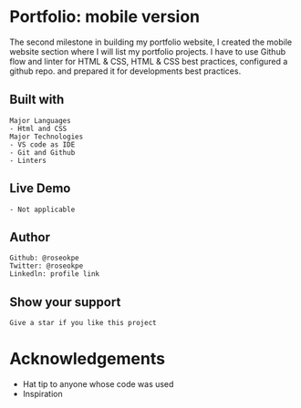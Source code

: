 # Portfolio: mobile version
The second milestone in building my portfolio website, I created the mobile website section where I will list my portfolio projects. I have to use Github flow and linter for HTML & CSS, HTML & CSS best practices, configured a github repo. and prepared it for developments best practices.


## Built with 
    Major Languages
    - Html and CSS
    Major Technologies
    - VS code as IDE
    - Git and Github
    - Linters

## Live Demo
    - Not applicable

## Author

    Github: @roseokpe
    Twitter: @roseokpe
    Linkedln: profile link

## Show your support
    Give a star if you like this project

# Acknowledgements
  -   Hat tip to anyone whose code was used
  -   Inspiration